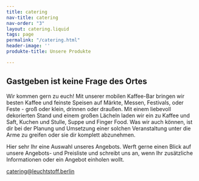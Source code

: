 ```yaml
---
title: catering
nav-title: catering
nav-order: "3"
layout: catering.liquid
tags: page
permalink: "/catering.html"
header-image: ''
produkte-title: Unsere Produkte

---
```

## Gastgeben ist keine Frage des Ortes

Wir kommen gern zu euch! Mit unserer mobilen Kaffee-Bar bringen wir besten Kaffee und feinste Speisen auf Märkte, Messen, Festivals, oder Feste - groß oder klein, drinnen oder draußen. Mit einem liebevoll dekorierten Stand und einem großen Lächeln laden wir ein zu Kaffee und Saft, Kuchen und Stulle, Suppe und Finger Food. Was wir auch können, ist dir bei der Planung und Umsetzung einer solchen Veranstaltung unter die Arme zu greifen oder sie dir komplett abzunehmen.

Hier sehr Ihr eine Auswahl unseres Angebots. Werft gerne einen Blick auf unsere Angebots- und Preisliste und schreibt uns an, wenn Ihr zusätzliche Informationen oder ein Angebot einholen wollt.

catering@leuchtstoff.berlin